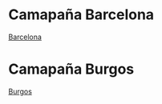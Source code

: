 # Camapaña Barcelona
[Barcelona](https://github.com/BCNHostess/Campaigns/tree/main/11072022/Barcelona)

# Camapaña Burgos
[Burgos](./burgos)

